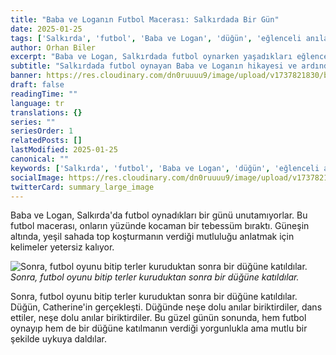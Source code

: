 ```yaml
---
title: "Baba ve Loganın Futbol Macerası: Salkırdada Bir Gün"
date: 2025-01-25
tags: ['Salkırda', 'futbol', 'Baba ve Logan', 'düğün', 'eğlenceli anılar']
author: Orhan Biler
excerpt: "Baba ve Logan, Salkırdada futbol oynarken yaşadıkları eğlenceli anları paylaşıyor. Ardından bir düğüne katıldılar ve orada neler yaşadıklarını anlatıyorlar."
subtitle: "Salkırdada futbol oynayan Baba ve Loganın hikayesi ve ardından gelen düğün maceraları"
banner: https://res.cloudinary.com/dn0ruuuu9/image/upload/v1737821830/blog-images/20240531_231115805_ios-20250125-111014.jpg
draft: false
readingTime: ""
language: tr
translations: {}
series: ""
seriesOrder: 1
relatedPosts: []
lastModified: 2025-01-25
canonical: ""
keywords: ['Salkırda', 'futbol', 'Baba ve Logan', 'düğün', 'eğlenceli anılar']
socialImage: https://res.cloudinary.com/dn0ruuuu9/image/upload/v1737821830/blog-images/20240531_231115805_ios-20250125-111014.jpg
twitterCard: summary_large_image
---
```


Baba ve Logan, Salkırda'da futbol oynadıkları bir günü unutamıyorlar. Bu futbol macerası, onların yüzünde kocaman bir tebessüm bıraktı. Güneşin altında, yeşil sahada top koşturmanın verdiği mutluluğu anlatmak için kelimeler yetersiz kalıyor. 


![Sonra, futbol oyunu bitip terler kuruduktan sonra bir düğüne katıldılar.](https://res.cloudinary.com/dn0ruuuu9/image/upload/v1737821816/blog-images/20240407_215507591_ios-20250125-111000.jpg)
*Sonra, futbol oyunu bitip terler kuruduktan sonra bir düğüne katıldılar.*


Sonra, futbol oyunu bitip terler kuruduktan sonra bir düğüne katıldılar. Düğün, Catherine'in gerçekleşti. Düğünde neşe dolu anılar biriktirdiler, dans ettiler, neşe dolu anılar biriktirdiler. Bu güzel günün sonunda, hem futbol oynayıp hem de bir düğüne katılmanın verdiği yorgunlukla ama mutlu bir şekilde uykuya daldılar.